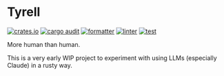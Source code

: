 # Tyrell

[![crates.io](https://img.shields.io/crates/v/tyrell.svg)](https://crates.io/crates/tyrell)
[![cargo audit](https://github.com/hyperprior/tyrell/actions/workflows/audit.yaml/badge.svg?branch=main)](https://github.com/hyperprior/tyrell/actions/workflows/audit.yaml)
[![formatter](https://github.com/hyperprior/tyrell/actions/workflows/fmt.yaml/badge.svg?branch=main)](https://github.com/hyperprior/tyrell/actions/workflows/fmt.yaml)
[![linter](https://github.com/hyperprior/tyrell/actions/workflows/lint.yaml/badge.svg?branch=main)](https://github.com/hyperprior/tyrell/actions/workflows/lint.yaml)
[![test](https://github.com/hyperprior/tyrell/actions/workflows/test.yaml/badge.svg)](https://github.com/hyperprior/tyrell/actions/workflows/test.yaml)



More human than human.

This is a very early WIP project to experiment with using LLMs (especially Claude) in a rusty way.
